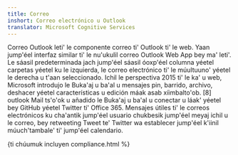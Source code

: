```yaml
---
title: Correo
inshort: Correo electrónico u Outlook
translator: Microsoft Cognitive Services
---
```


Correo Outlook leti' le componente correo ti' Outlook ti' le web. Yaan jump'éel interfaz similar ti' le nu'ukulil correo Outlook Web App bey ma' leti'. Le sáasil predeterminada jach jump'éel sáasil óoxp'éel columna yéetel carpetas yéetel ku le izquierda, le correo electrónico ti' le múultuuno' yéetel le derecha u t'aan seleccionado. Ichil le perspectiva 2015 ti' le ka' u web, Microsoft introdujo le Buka'aj u ba'al u mensajes pin, barrido, archivo, deshacer yéetel características u edición máak asab xíimbalto'ob. [8] outlook Mail ts'o'ok u añadido le Buka'aj u ba'al u conectar u láak' yéetel bey GitHub yéetel Twitter ti' Office 365. Mensajes útiles ti' le correos electrónicos ku cha'antik jump'éel usuario chukbesik jump'éel meyaj ichil u le correo, bey retweeting Tweet te' Twitter wa establecer jump'éel k'iinil múuch'tambale' ti' jump'éel calendario. 

{ti chúumuk incluyen compliance.html %}



